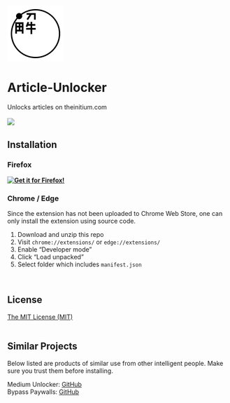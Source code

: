 ![Icon](https://github.com/YS-Wong/Article-Unlocker/blob/main/images/article_unlocker128.png)
# Article-Unlocker
Unlocks articles on theinitium.com  
<br>
<img src="https://addons.mozilla.org/user-media/previews/full/266/266108.png" width="500">
<br>

## Installation
### Firefox
**[![Get it for Firefox!](https://extensionworkshop.com/assets/img/documentation/publish/get-the-addon-178x60px.dad84b42.png)](https://addons.mozilla.org/firefox/addon/adaptive-tab-bar-color/?utm_source=github.com&utm_medium=git&utm_content=download-button&campaign=github)**  
### Chrome / Edge
Since the extension has not been uploaded to Chrome Web Store, one can only install the extension using source code.  
1. Download and unzip this repo
2. Visit `chrome://extensions/` or `edge://extensions/`
3. Enable “Developer mode”
4. Click “Load unpacked”
5. Select folder which includes `manifest.json`
<br>

## License
[The MIT License (MIT)](https://raw.githubusercontent.com/YS-Wong/Article-Unlocker/main/LICENSE)  
<br>

## Similar Projects
Below listed are products of similar use from other intelligent people. Make sure you trust them before installing.  

Medium Unlocker: [GitHub](https://github.com/und3fined/medium-unlocker)  
Bypass Paywalls: [GitHub](https://github.com/iamadamdev/bypass-paywalls-chrome)  
<br>
